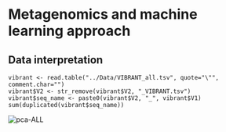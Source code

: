 # Metagenomics and machine learning approach 

## Data interpretation
```
vibrant <- read.table("../Data/VIBRANT_all.tsv", quote="\"", comment.char="")
vibrant$V2 <- str_remove(vibrant$V2, "_VIBRANT.tsv")
vibrant$seq_name <- paste0(vibrant$V2, "_", vibrant$V1)
sum(duplicated(vibrant$seq_name))
```

![pca-ALL](https://github.com/aprabhu90/Brisbane-river-microbiome/assets/80237948/f76cf2ac-b10f-4d29-8646-8b84026595eb)
